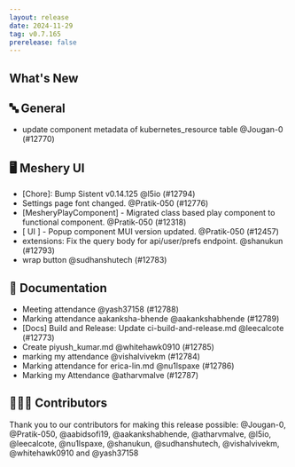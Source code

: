 ```yaml
---
layout: release
date: 2024-11-29
tag: v0.7.165
prerelease: false
---
```


## What's New

## 🔤 General

- update component metadata of kubernetes_resource table @Jougan-0 (#12770)

## 🖥 Meshery UI

- \[Chore\]: Bump Sistent v0.14.125 @l5io (#12794)
- Settings page font changed. @Pratik-050 (#12776)
- [MesheryPlayComponent] - Migrated class based play component to functional component. @Pratik-050 (#12318)
- [ UI ] - Popup component MUI version updated. @Pratik-050 (#12457)
- extensions: Fix the query body for api/user/prefs endpoint. @shanukun (#12793)
- wrap button @sudhanshutech (#12783)

## 📖 Documentation

- Meeting attendance @yash37158 (#12788)
- Marking attendance aakanksha-bhende @aakankshabhende (#12789)
- [Docs] Build and Release: Update ci-build-and-release.md @leecalcote (#12773)
- Create piyush_kumar.md @whitehawk0910 (#12785)
- marking my attendance @vishalvivekm (#12784)
- Marking attendance for erica-lin.md @nu1lspaxe (#12786)
- Marking my Attendance @atharvmalve (#12787)

## 👨🏽‍💻 Contributors

Thank you to our contributors for making this release possible:
@Jougan-0, @Pratik-050, @aabidsofi19, @aakankshabhende, @atharvmalve, @l5io, @leecalcote, @nu1lspaxe, @shanukun, @sudhanshutech, @vishalvivekm, @whitehawk0910 and @yash37158
